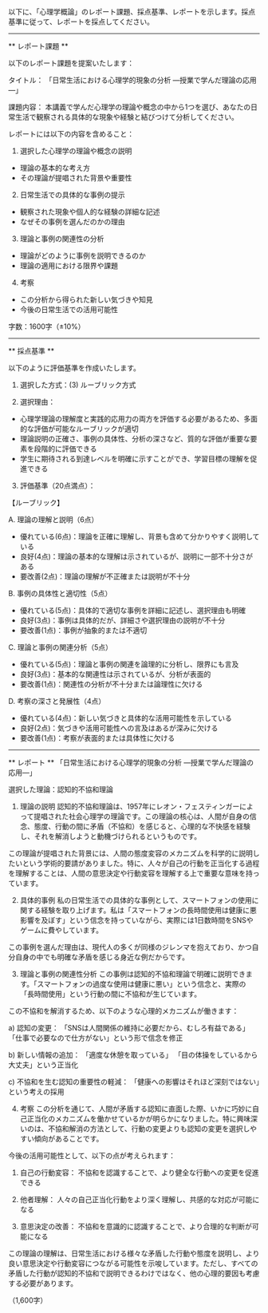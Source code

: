 以下に、「心理学概論」のレポート課題、採点基準、レポートを示します。採点基準に従って、レポートを採点してください。

---------------------------------------
** レポート課題 **

以下のレポート課題を提案いたします：

タイトル：
「日常生活における心理学的現象の分析 ―授業で学んだ理論の応用―」

課題内容：
本講義で学んだ心理学の理論や概念の中から1つを選び、あなたの日常生活で観察される具体的な現象や経験と結びつけて分析してください。

レポートには以下の内容を含めること：

1. 選択した心理学の理論や概念の説明
- 理論の基本的な考え方
- その理論が提唱された背景や重要性

2. 日常生活での具体的な事例の提示
- 観察された現象や個人的な経験の詳細な記述
- なぜその事例を選んだのかの理由

3. 理論と事例の関連性の分析
- 理論がどのように事例を説明できるのか
- 理論の適用における限界や課題

4. 考察
- この分析から得られた新しい気づきや知見
- 今後の日常生活での活用可能性

字数：1600字（±10%）

---------------------------------------
** 採点基準 **

以下のように評価基準を作成いたします。

1. 選択した方式：(3) ルーブリック方式

2. 選択理由：
- 心理学理論の理解度と実践的応用力の両方を評価する必要があるため、多面的な評価が可能なルーブリックが適切
- 理論説明の正確さ、事例の具体性、分析の深さなど、質的な評価が重要な要素を段階的に評価できる
- 学生に期待される到達レベルを明確に示すことができ、学習目標の理解を促進できる

3. 評価基準（20点満点）：

【ルーブリック】

A. 理論の理解と説明（6点）
- 優れている(6点)：理論を正確に理解し、背景も含めて分かりやすく説明している
- 良好(4点)：理論の基本的な理解は示されているが、説明に一部不十分さがある
- 要改善(2点)：理論の理解が不正確または説明が不十分

B. 事例の具体性と適切性（5点）
- 優れている(5点)：具体的で適切な事例を詳細に記述し、選択理由も明確
- 良好(3点)：事例は具体的だが、詳細さや選択理由の説明が不十分
- 要改善(1点)：事例が抽象的または不適切

C. 理論と事例の関連分析（5点）
- 優れている(5点)：理論と事例の関連を論理的に分析し、限界にも言及
- 良好(3点)：基本的な関連性は示されているが、分析が表面的
- 要改善(1点)：関連性の分析が不十分または論理性に欠ける

D. 考察の深さと発展性（4点）
- 優れている(4点)：新しい気づきと具体的な活用可能性を示している
- 良好(2点)：気づきや活用可能性への言及はあるが深みに欠ける
- 要改善(1点)：考察が表面的または具体性に欠ける

---------------------------------------
** レポート **
「日常生活における心理学的現象の分析 ―授業で学んだ理論の応用―」

選択した理論：認知的不協和理論

1. 理論の説明
認知的不協和理論は、1957年にレオン・フェスティンガーによって提唱された社会心理学の理論です。この理論の核心は、人間が自身の信念、態度、行動の間に矛盾（不協和）を感じると、心理的な不快感を経験し、それを解消しようと動機づけられるというものです。

この理論が提唱された背景には、人間の態度変容のメカニズムを科学的に説明したいという学術的要請がありました。特に、人々が自己の行動を正当化する過程を理解することは、人間の意思決定や行動変容を理解する上で重要な意味を持っています。

2. 具体的事例
私の日常生活での具体的な事例として、スマートフォンの使用に関する経験を取り上げます。私は「スマートフォンの長時間使用は健康に悪影響を及ぼす」という信念を持っていながら、実際には1日数時間をSNSやゲームに費やしています。

この事例を選んだ理由は、現代人の多くが同様のジレンマを抱えており、かつ自分自身の中でも明確な矛盾を感じる身近な例だからです。

3. 理論と事例の関連性分析
この事例は認知的不協和理論で明確に説明できます。「スマートフォンの過度な使用は健康に悪い」という信念と、実際の「長時間使用」という行動の間に不協和が生じています。

この不協和を解消するため、以下のような心理的メカニズムが働きます：

a) 認知の変更：
「SNSは人間関係の維持に必要だから、むしろ有益である」
「仕事で必要なので仕方がない」という形で信念を修正

b) 新しい情報の追加：
「適度な休憩を取っている」
「目の体操をしているから大丈夫」という正当化

c) 不協和を生む認知の重要性の軽減：
「健康への影響はそれほど深刻ではない」という考えの採用

4. 考察
この分析を通じて、人間が矛盾する認知に直面した際、いかに巧妙に自己正当化のメカニズムを働かせているかが明らかになりました。特に興味深いのは、不協和解消の方法として、行動の変更よりも認知の変更を選択しやすい傾向があることです。

今後の活用可能性として、以下の点が考えられます：

1) 自己の行動変容：
不協和を認識することで、より健全な行動への変更を促進できる

2) 他者理解：
人々の自己正当化行動をより深く理解し、共感的な対応が可能になる

3) 意思決定の改善：
不協和を意識的に認識することで、より合理的な判断が可能になる

この理論の理解は、日常生活における様々な矛盾した行動や態度を説明し、より良い意思決定や行動変容につながる可能性を示唆しています。ただし、すべての矛盾した行動が認知的不協和で説明できるわけではなく、他の心理的要因も考慮する必要があります。

（1,600字）

